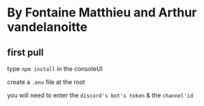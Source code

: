 # By Fontaine Matthieu and Arthur vandelanoitte
## first pull

type `npm install` in the consoleUI

create a `.env` file at the root

you will need to enter the `discord's bot's token` & the `channel'id`